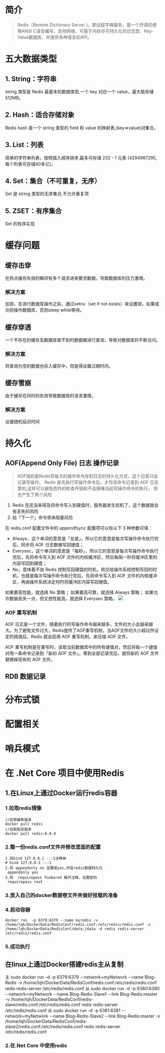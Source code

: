 # 简介
>Redis（Remote Dictionary Server )，即远程字典服务，是一个开源的使用ANSI C语言编写、支持网络、可基于内存亦可持久化的日志型、Key-Value数据库，并提供多种语言的API。

# 五大数据类型
## 1. String：字符串
string 类型是 Redis 最基本的数据类型,一个 key 对应一个 value，最大能存储 512MB。

## 2. Hash：适合存储对象
Redis hash 是一个 string 类型的 field 和 value 的映射表,(key=>value)对集合。

## 3. List：列表
简单的字符串列表，按照插入顺序排序,最多可存储 232 - 1 元素 (4294967295, 每个列表可存储40多亿)。

## 4. Set：集合（不可重复，无序）
 Set 是 string 类型的无序集合,不允许重复项

## 5. ZSET：有序集合
Set 的有序实现
# 缓存问题
## 缓存击穿
在热点缓存失效的瞬间有多个请求进来要求数据，导致数据库的压力激增。
### 解决方案
加锁，在进行数据库操作之前，通过setnx（set if not exists）来设置锁，如果成功则操作数据库，否则sleep while等待。

## 缓存穿透
一个不存在的缓存及数据库查不到的数据被进行查询，导致对数据库的不断访问。

### 解决方案
将查询为空的数据也存入缓存中，但是得设置过期时间。

## 缓存雪崩
由于缓存在同时的失效导致数据库的请求激增。

### 解决方案
设置随机延迟时间

# 持久化
##  AOF(Append Only File)  日志 操作记录
>AOF指的是Redis将每次的操作命令存到日志的持久化方式，这个记录只会记录写操作。
Redis 是先执行写操作命令后，才将该命令记录到 AOF 日志里的,这样可以避免而外的检查开销和不会拥堵当前写操作命令的执行，
但也产生了两个风险
1. Redis 在还没来得及将命令写入到硬盘时，服务器发生宕机了，这个数据就会有丢失的风险
2. 给「下一个」命令带来阻塞风险

在 redis.conf 配置文件中的 appendfsync 配置项可以有以下 3 种参数可填：

- Always，这个单词的意思是「总是」，所以它的意思是每次写操作命令执行完后，同步将 AOF 日志数据写回硬盘；
- Everysec，这个单词的意思是「每秒」，所以它的意思是每次写操作命令执行完后，先将命令写入到 AOF 文件的内核缓冲区，然后每隔一秒将缓冲区里的内容写回到硬盘；
- No，意味着不由 Redis 控制写回硬盘的时机，转交给操作系统控制写回的时机，也就是每次写操作命令执行完后，先将命令写入到 AOF 文件的内核缓冲区，再由操作系统决定何时将缓冲区内容写回硬盘。

如果要高性能，就选择 No 策略；
如果要高可靠，就选择 Always 策略；
如果允许数据丢失一点，但又想性能高，就选择 Everysec 策略。
![](http://118.195.172.226:88/FileUpload/GetImage?id=3d33f1ed-aba3-4204-913e-6d7a4fcfbc08)

### AOF 重写机制
 AOF 日志是一个文件，随着执行的写操作命令越来越多，文件的大小会越来越大。为了避免文件过大，Redis提供了AOF重写机制，当AOF文件的大小超过所设定的阈值后，Redis 就会启用 AOF 重写机制，来压缩 AOF 文件。

AOF 重写机制是在重写时，读取当前数据库中的所有键值对，然后将每一个键值对用一条命令记录到「新的 AOF 文件」，等到全部记录完后，就将新的 AOF 文件替换掉现有的 AOF 文件。

## RDB 数据记录

# 分布式锁

# 配置相关

# 哨兵模式

# 在 .Net Core 项目中使用Redis

## 1.在Linux上通过Docker运行redis容器

### 1.拉取redis镜像
```
//拉取最新版本
docker pull redis
//拉取指定版本
docker pull redis:6.0.8
```
### 2.整一份redis.conf文件并修改里面的配置
```
1.将bind 127.0.0.1 -::1注释掉
# bind 127.0.0.1 -::1
2.将 appendonly no 设置成yes,开启redis数据持久化 
 appendonly yes  
3.将  requirepass foobared 解开注释，设置密码
 requirepass root
```
### 3.放入自己的docker数据卷文件夹做好挂载的准备
### 4.启动容器
```
docker run  -p 6379:6379 --name myredis -v /home/lqh/DockerData/RedisConf/redis.conf:/etc/redis/redis.conf -v /home/lqh/DockerData/RedisConf/data:/data -d redis redis-server /etc/redis/redis.conf 
```
### 5.成功执行

## 在linux上通过Docker搭建redis主从复制
主 sudo docker run  -d -p 6379:6379 --network=myNetwork  --name Blog-Redis -v /home/lqh/DockerData/RedisConf/redis.conf:/etc/redis/redis.conf  redis redis-server /etc/redis/redis.conf
从 sudo docker run  -d -p 6380:6380 --network=myNetwork  --name Blog-Redis-Slave1 --link Blog-Redis:master -v /home/lqh/DockerData/RedisConf/redis-slave/redis.conf:/etc/redis/redis.conf  redis redis-server /etc/redis/redis.conf
从 sudo docker run  -d -p 6381:6381 --network=myNetwork  --name Blog-Redis-Slave2 --link Blog-Redis:master -v /home/lqh/DockerData/RedisConf/redis-slave2/redis.conf:/etc/redis/redis.conf  redis redis-server /etc/redis/redis.conf



### 2.在.Net Core 中使用redis
